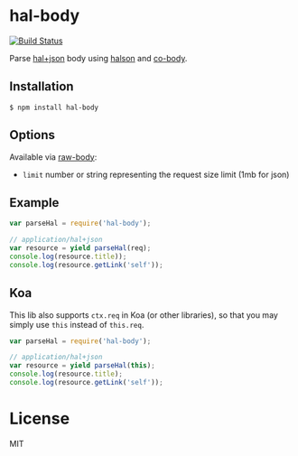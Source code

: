 # hal-body
[![Build Status](https://travis-ci.org/seznam/hal-body.svg?branch=master)](https://travis-ci.org/seznam/hal-body)

Parse [hal+json](http://stateless.co/hal_specification.html) body using [halson](https://github.com/seznam/halson) and [co-body](https://github.com/visionmedia/co-body).

## Installation

```
$ npm install hal-body
```

## Options
Available via [raw-body](https://github.com/stream-utils/raw-body/blob/master/index.js):

  - `limit` number or string representing the request size limit (1mb for json)

## Example

```js
var parseHal = require('hal-body');

// application/hal+json
var resource = yield parseHal(req);
console.log(resource.title));
console.log(resource.getLink('self'));
```

## Koa
This lib also supports `ctx.req` in Koa (or other libraries),
so that you may simply use `this` instead of `this.req`.

```js
var parseHal = require('hal-body');

// application/hal+json
var resource = yield parseHal(this);
console.log(resource.title);
console.log(resource.getLink('self'));
```

# License
MIT
